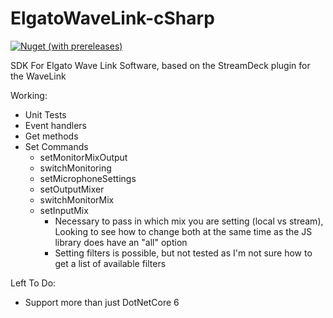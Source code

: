 # ElgatoWaveLink-cSharp
[ ![Nuget (with prereleases)](https://img.shields.io/nuget/vpre/elgatowavesdk)](https://www.nuget.org/packages/ElgatoWaveSDK/ " ![Nuget (with prereleases)](https://img.shields.io/nuget/vpre/elgatowavesdk)")

SDK For Elgato Wave Link Software, based on the StreamDeck plugin for the WaveLink

Working:
- Unit Tests
- Event handlers
- Get methods
- Set Commands
  - setMonitorMixOutput
  - switchMonitoring
  - setMicrophoneSettings
  - setOutputMixer
  - switchMonitorMix
  - setInputMix 
    - Necessary to pass in which mix you are setting (local vs stream), Looking to see how to change both at the same time as the JS library does have an "all" option
    - Setting filters is possible, but not tested as I'm not sure how to get a list of available filters

Left To Do:
- Support more than just DotNetCore 6